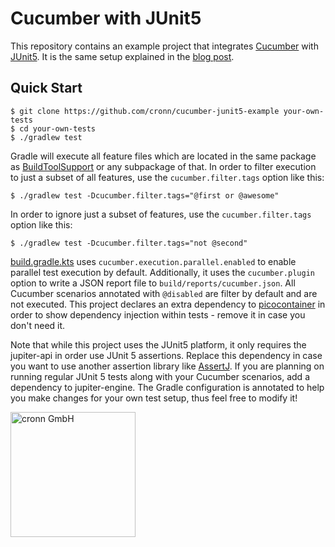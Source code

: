 # Cucumber with JUnit5

This repository contains an example project that integrates [Cucumber](https://cucumber.io/) with [JUnit5](https://junit.org/junit5/). It is the same setup explained in the [blog post](https://www.blog.cronn.de/en/testing/2020/08/17/cucumber-junit5.html).

## Quick Start

```shell
$ git clone https://github.com/cronn/cucumber-junit5-example your-own-tests
$ cd your-own-tests
$ ./gradlew test
```

Gradle will execute all feature files which are located in the same package as [BuildToolSupport](https://github.com/cronn/cucumber-junit5-example/blob/main/src/test/java/com/example/BuildToolSupport.java) or any subpackage of that. In order to filter execution to just a subset of all features, use the `cucumber.filter.tags` option like this:

```shell script
$ ./gradlew test -Dcucumber.filter.tags="@first or @awesome"
```

In order to ignore just a subset of features, use the `cucumber.filter.tags` option like this:

```shell script
$ ./gradlew test -Dcucumber.filter.tags="not @second"
```

[build.gradle.kts](https://github.com/cronn/cucumber-junit5-example/blob/main/build.gradle.kts#L51) uses `cucumber.execution.parallel.enabled` to enable parallel test execution by default. Additionally, it uses the `cucumber.plugin` option to write a JSON report file to `build/reports/cucumber.json`. All Cucumber scenarios annotated with `@disabled` are filter by default and are not executed. This project declares an extra dependency to [picocontainer](http://picocontainer.com/) in order to show dependency injection within tests - remove it in case you don't need it.

Note that while this project uses the JUnit5 platform, it only requires the jupiter-api in order use JUnit 5 assertions. Replace this dependency in case you want to use another assertion library like [AssertJ](https://assertj.github.io/doc/). If you are planning on running regular JUnit 5 tests along with your Cucumber scenarios, add a dependency to jupiter-engine. The Gradle configuration is annotated to help you make changes for your own test setup, thus feel free to modify it!

[<img src="https://www.cronn.de/img/logo_name_rgb_1200x630.png" alt="cronn GmbH" width="200"/>](https://www.cronn.de/)
